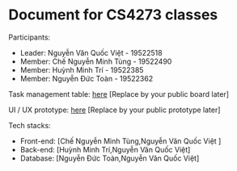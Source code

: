 # Document for CS4273 classes

Participants:

- Leader: Nguyễn Văn Quốc Việt - 19522518
- Member: Chế Nguyễn Minh Tùng - 19522490
- Member: Huỳnh Minh Trí - 19522385
- Member: Nguyễn Đức Toàn - 19522362


Task management table: [here](https://trello.com/b/FGfBFxFm/group2) [Replace by your public board later]

UI / UX prototype: [here](https://www.figma.com/community/file/1017274846862703022) [Replace by your public prototype later]

Tech stacks:

- Front-end: [Chế Nguyễn Minh Tùng,Nguyễn Văn Quốc Việt ]
- Back-end: [Huỳnh Minh Trí,Nguyễn Văn Quốc Việt]
- Database: [Nguyễn Đức Toàn,Nguyễn Văn Quốc Việt]
